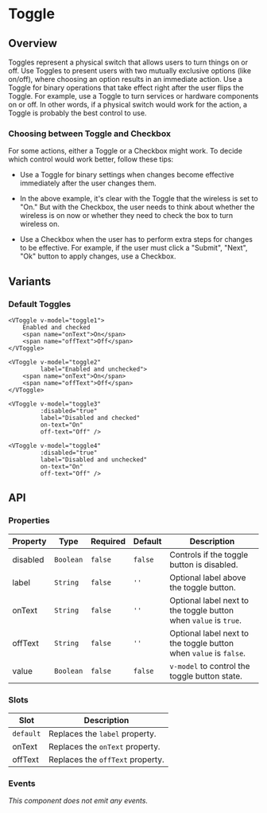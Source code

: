 # Toggle

## Overview

Toggles represent a physical switch that allows users to turn things on or off.
Use Toggles to present users with two mutually exclusive options (like on/off),
where choosing an option results in an immediate action. Use a Toggle for binary
operations that take effect right after the user flips the Toggle. For example,
use a Toggle to turn services or hardware components on or off. In other words,
if a physical switch would work for the action, a Toggle is probably the best
control to use.

### Choosing between Toggle and Checkbox

For some actions, either a Toggle or a Checkbox might work. To decide which
control would work better, follow these tips:

* Use a Toggle for binary settings when changes become effective immediately
  after the user changes them.

* In the above example, it's clear with the Toggle that the wireless is set to
  "On." But with the Checkbox, the user needs to think about whether the
  wireless is on now or whether they need to check the box to turn wireless on.

* Use a Checkbox when the user has to perform extra steps for changes to be
  effective. For example, if the user must click a "Submit", "Next", "Ok" button
  to apply changes, use a Checkbox.

## Variants

### Default Toggles

<basics-Toggle-Example1 />

```vue
<VToggle v-model="toggle1">
    Enabled and checked
    <span name="onText">On</span>
    <span name="offText">Off</span>
</VToggle>

<VToggle v-model="toggle2"
         label="Enabled and unchecked">
    <span name="onText">On</span>
    <span name="offText">Off</span>
</VToggle>

<VToggle v-model="toggle3"
         :disabled="true"
         label="Disabled and checked"
         on-text="On"
         off-text="Off" />

<VToggle v-model="toggle4"
         :disabled="true"
         label="Disabled and unchecked"
         on-text="On"
         off-text="Off" />
```


## API

### Properties

| Property | Type      | Required | Default | Description                                                       |
|----------|-----------|----------|---------|-------------------------------------------------------------------|
| disabled | `Boolean` | `false`  | `false` | Controls if the toggle button is disabled.                        |
| label    | `String`  | `false`  | `''`    | Optional label above the toggle button.                           |
| onText   | `String`  | `false`  | `''`    | Optional label next to the toggle button when `value` is `true`.  |
| offText  | `String`  | `false`  | `''`    | Optional label next to the toggle button when `value` is `false`. |
| value    | `Boolean` | `false`  | `false` | `v-model` to control the toggle button state.                     |

### Slots

| Slot      | Description                      |
|-----------|----------------------------------|
| `default` | Replaces the `label` property.   |
| onText    | Replaces the `onText` property.  |
| offText   | Replaces the `offText` property. |

### Events

*This component does not emit any events.*
